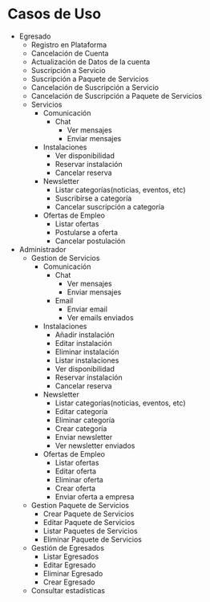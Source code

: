 # Casos de Uso

- Egresado
  - Registro en Plataforma
  - Cancelación de Cuenta
  - Actualización de Datos de la cuenta
  - Suscripción a Servicio
  - Suscripción a Paquete de Servicios
  - Cancelación de Suscripción a Servicio
  - Cancelación de Suscripción a Paquete de Servicios
  - Servicios
    - Comunicación
      - Chat
        - Ver mensajes
        - Enviar mensajes
    - Instalaciones
      - Ver disponibilidad
      - Reservar instalación
      - Cancelar reserva
    - Newsletter
      - Listar categorías(noticias, eventos, etc)
      - Suscribirse a categoría
      - Cancelar suscripción a categoría
    - Ofertas de Empleo
      - Listar ofertas
      - Postularse a oferta
      - Cancelar postulación
- Administrador
  - Gestion de Servicios
    - Comunicación
      - Chat
        - Ver mensajes
        - Enviar mensajes
      - Email
        - Enviar email
        - Ver emails enviados
    - Instalaciones
      - Añadir instalación
      - Editar instalación
      - Eliminar instalación
      - Listar instalaciones
      - Ver disponibilidad
      - Reservar instalación
      - Cancelar reserva
    - Newsletter
      - Listar categorías(noticias, eventos, etc)
      - Editar categoría
      - Eliminar categoría
      - Crear categoría
      - Enviar newsletter
      - Ver newsletter enviados
    - Ofertas de Empleo
      - Listar ofertas
      - Editar oferta
      - Eliminar oferta
      - Crear oferta
      - Enviar oferta a empresa
  - Gestion Paquete de Servicios
    - Crear Paquete de Servicios
    - Editar Paquete de Servicios
    - Listar Paquetes de Servicios
    - Eliminar Paquete de Servicios
  - Gestión de Egresados
    - Listar Egresados
    - Editar Egresado
    - Eliminar Egresado
    - Crear Egresado
  - Consultar estadísticas